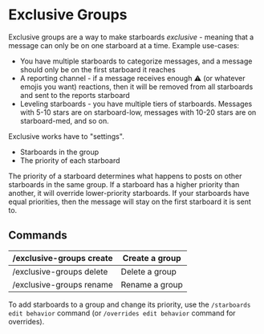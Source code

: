 # Exclusive Groups

Exclusive groups are a way to make starboards _exclusive_ - meaning that a message can only be on one starboard at a time. Example use-cases:

* You have multiple starboards to categorize messages, and a message should only be on the first starboard it reaches
* A reporting channel - if a message receives enough ⚠️ (or whatever emojis you want) reactions, then it will be removed from all starboards and sent to the reports starboard
* Leveling starboards - you have multiple tiers of starboards. Messages with 5-10 stars are on starboard-low, messages with 10-20 stars are on starboard-med, and so on.

Exclusive works have to "settings".

* Starboards in the group
* The priority of each starboard

The priority of a starboard determines what happens to posts on other starboards in the same group. If a starboard has a higher priority than another, it will override lower-priority starboards. If your starboards have equal priorities, then the message will stay on the first starboard it is sent to.

## Commands

| /exclusive-groups create | Create a group |
| ------------------------ | -------------- |
| /exclusive-groups delete | Delete a group |
| /exclusive-groups rename | Rename a group |

To add starboards to a group and change its priority, use the `/starboards edit behavior` command (or `/overrides edit behavior` command for overrides).
